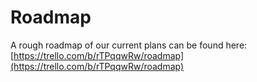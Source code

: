 # Roadmap

A rough roadmap of our current plans can be found here: [https://trello.com/b/rTPqqwRw/roadmap](https://trello.com/b/rTPqqwRw/roadmap)
